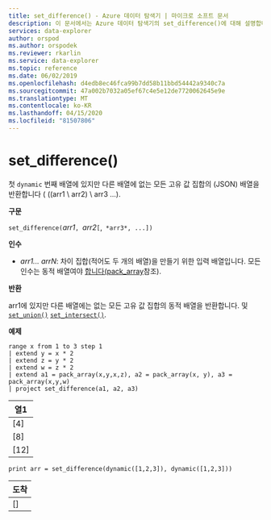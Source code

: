 ```yaml
---
title: set_difference() - Azure 데이터 탐색기 | 마이크로 소프트 문서
description: 이 문서에서는 Azure 데이터 탐색기의 set_difference()에 대해 설명합니다.
services: data-explorer
author: orspod
ms.author: orspodek
ms.reviewer: rkarlin
ms.service: data-explorer
ms.topic: reference
ms.date: 06/02/2019
ms.openlocfilehash: d4edb8ec46fca99b7dd58b11bbd54442a9340c7a
ms.sourcegitcommit: 47a002b7032a05ef67c4e5e12de7720062645e9e
ms.translationtype: MT
ms.contentlocale: ko-KR
ms.lasthandoff: 04/15/2020
ms.locfileid: "81507806"
---
```

# <a name="set_difference"></a>set_difference()

첫 `dynamic` 번째 배열에 있지만 다른 배열에 없는 모든 고유 값 집합의 (JSON) 배열을 반환합니다 ( ((arr1 \ arr2) \ arr3 \...).

**구문**

`set_difference(`*arr1*`, `*arr2*`[`,` *arr3*, ...])`

**인수**

* *arr1... arrN*: 차이 집합(적어도 두 개의 배열)을 만들기 위한 입력 배열입니다. 모든 인수는 동적 배열여야 [합니다(pack_array](packarrayfunction.md)참조). 

**반환**

arr1에 있지만 다른 배열에는 없는 모든 고유 값 집합의 동적 배열을 반환합니다. 및 [`set_union()`](setunionfunction.md) [`set_intersect()`](setintersectfunction.md).

**예제**

```kusto
range x from 1 to 3 step 1
| extend y = x * 2
| extend z = y * 2
| extend w = z * 2
| extend a1 = pack_array(x,y,x,z), a2 = pack_array(x, y), a3 = pack_array(x,y,w)
| project set_difference(a1, a2, a3)
```

|열1|
|---|
|[4]|
|[8]|
|[12]|

```kusto
print arr = set_difference(dynamic([1,2,3]), dynamic([1,2,3]))
```

|도착|
|---|
|[]|